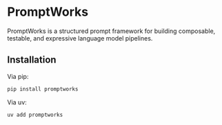 # PromptWorks

PromptWorks is a structured prompt framework for building composable, testable, and expressive language model pipelines.

## Installation

Via pip:

```bash
pip install promptworks
```

Via uv:

```bash
uv add promptworks
```